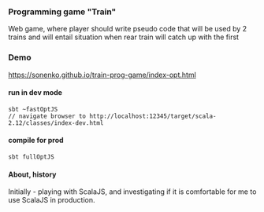 ### Programming game "Train" 
Web game, where player should write pseudo code 
that will be used by 2 trains and will entail situation 
when rear train will catch up with the first

### Demo
https://sonenko.github.io/train-prog-game/index-opt.html

#### run in dev mode
```
sbt ~fastOptJS
// navigate browser to http://localhost:12345/target/scala-2.12/classes/index-dev.html
```

#### compile for prod
```
sbt fullOptJS
```

#### About, history
Initially - playing with ScalaJS, and investigating if it is 
comfortable for me to use ScalaJS in production.
